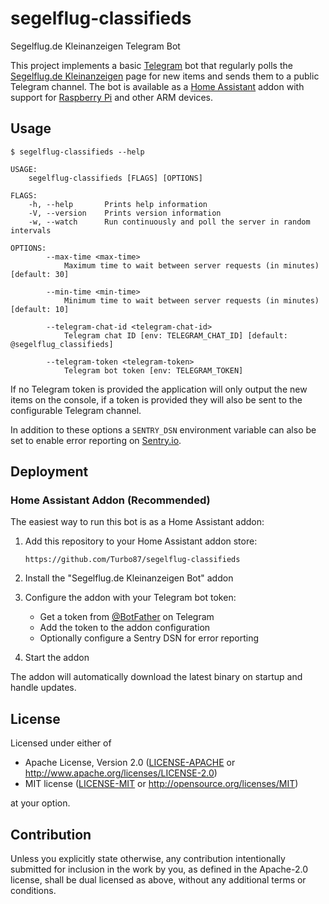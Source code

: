 segelflug-classifieds
==============================================================================

Segelflug.de Kleinanzeigen Telegram Bot

This project implements a basic [Telegram] bot that regularly polls the
[Segelflug.de Kleinanzeigen] page for new items and sends them to a public
Telegram channel. The bot is available as a [Home Assistant] addon with 
support for [Raspberry Pi] and other ARM devices.

[Telegram]: https://telegram.org
[Segelflug.de Kleinanzeigen]: https://www.segelflug.de/osclass/
[Home Assistant]: https://www.home-assistant.io/
[Raspberry Pi]: https://www.raspberrypi.org


Usage
-------------------------------------------------------------------------------

```
$ segelflug-classifieds --help 

USAGE:
    segelflug-classifieds [FLAGS] [OPTIONS]

FLAGS:
    -h, --help       Prints help information
    -V, --version    Prints version information
    -w, --watch      Run continuously and poll the server in random intervals

OPTIONS:
        --max-time <max-time>
            Maximum time to wait between server requests (in minutes) [default: 30]

        --min-time <min-time>
            Minimum time to wait between server requests (in minutes) [default: 10]

        --telegram-chat-id <telegram-chat-id>
            Telegram chat ID [env: TELEGRAM_CHAT_ID] [default: @segelflug_classifieds]

        --telegram-token <telegram-token>        
            Telegram bot token [env: TELEGRAM_TOKEN]
```

If no Telegram token is provided the application will only output the new items
on the console, if a token is provided they will also be sent to the 
configurable Telegram channel.

In addition to these options a `SENTRY_DSN` environment variable can also be set
to enable error reporting on [Sentry.io].

[Sentry.io]: https://sentry.io/


Deployment
-------------------------------------------------------------------------------

### Home Assistant Addon (Recommended)

The easiest way to run this bot is as a Home Assistant addon:

1. Add this repository to your Home Assistant addon store:
   ```
   https://github.com/Turbo87/segelflug-classifieds
   ```

2. Install the "Segelflug.de Kleinanzeigen Bot" addon

3. Configure the addon with your Telegram bot token:
   - Get a token from [@BotFather](https://t.me/BotFather) on Telegram
   - Add the token to the addon configuration
   - Optionally configure a Sentry DSN for error reporting

4. Start the addon

The addon will automatically download the latest binary on startup and handle updates.


License
-------------------------------------------------------------------------------

Licensed under either of

* Apache License, Version 2.0
  ([LICENSE-APACHE](LICENSE-APACHE) or http://www.apache.org/licenses/LICENSE-2.0)
* MIT license
  ([LICENSE-MIT](LICENSE-MIT) or http://opensource.org/licenses/MIT)

at your option.


Contribution
-------------------------------------------------------------------------------

Unless you explicitly state otherwise, any contribution intentionally submitted
for inclusion in the work by you, as defined in the Apache-2.0 license, shall be
dual licensed as above, without any additional terms or conditions.